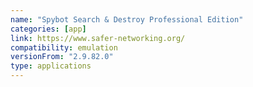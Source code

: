```yaml
---
name: "Spybot Search & Destroy Professional Edition"
categories: [app]
link: https://www.safer-networking.org/
compatibility: emulation
versionFrom: "2.9.82.0"
type: applications
---
```


